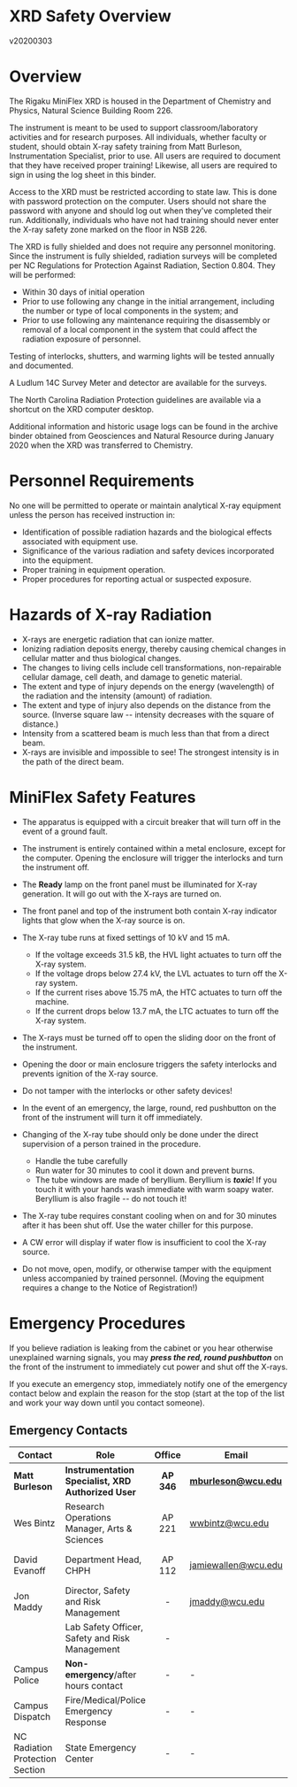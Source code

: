 XRD Safety Overview
======================================

v20200303

# Overview

The Rigaku MiniFlex XRD is housed in the Department of Chemistry and Physics, Natural Science Building Room 226.

The instrument is meant to be used to support classroom/laboratory activities and for research purposes.  All individuals, whether faculty or student, should obtain X-ray safety training from Matt Burleson, Instrumentation Specialist, prior to use.  All users are required to document that they have received proper training!  Likewise, all users are required to sign in using the log sheet in this binder.

Access to the XRD must be restricted according to state law.  This is done with password protection on the computer.  Users should not share the password with anyone and should log out when they've completed their run.  Additionally, individuals who have not had training should never enter the X-ray safety zone marked on the floor in NSB 226.

The XRD is fully shielded and does not require any personnel monitoring.  Since the instrument is fully shielded, radiation surveys will be completed per NC Regulations for Protection Against Radiation, Section 0.804.  They will be performed:

- Within 30 days of initial operation
- Prior to use following any change in the initial arrangement, including the number or type of local components in the system; and
- Prior to use following any maintenance requiring the disassembly or removal of a local component in the system that could affect the radiation exposure of personnel.

Testing of interlocks, shutters, and warming lights will be tested annually and documented.

A Ludlum 14C Survey Meter and detector are available for the surveys.

The North Carolina Radiation Protection guidelines are available via a shortcut on the XRD computer desktop.

Additional information and historic usage logs can be found in the archive binder obtained from Geosciences and Natural Resource during January 2020 when the XRD was transferred to Chemistry.

# Personnel Requirements

No one will be permitted to operate or maintain analytical X-ray equipment unless the person has received instruction in:
- Identification of possible radiation hazards and the biological effects associated with equipment use.
- Significance of the various radiation and safety devices incorporated into the equipment.
- Proper training in equipment operation.
- Proper procedures for reporting actual or suspected exposure.

# Hazards of X-ray Radiation

- X-rays are energetic radiation that can ionize matter.
- Ionizing radiation deposits energy, thereby causing chemical changes in cellular matter and thus biological changes.
- The changes to living cells include cell transformations, non-repairable cellular damage, cell death, and damage to genetic material.
- The extent and type of injury depends on the energy (wavelength) of the radiation and the intensity (amount) of radiation.
- The extent and type of injury also depends on the distance from the source. (Inverse square law -- intensity decreases with the square of distance.)
- Intensity from a scattered beam is much less than that from a direct beam.
- X-rays are invisible and impossible to see! The strongest intensity is in the path of the direct beam.

# MiniFlex Safety Features

- The apparatus is equipped with a circuit breaker that will turn off in the event of a ground fault.
- The instrument is entirely contained within a metal enclosure, except for the computer.  Opening the enclosure will trigger the interlocks and turn the instrument off.
- The **Ready** lamp on the front panel must be illuminated for X-ray generation.   It will go out with the X-rays are turned on.
- The front panel and top of the instrument both contain X-ray indicator lights that glow when the X-ray source is on.
- The X-ray tube runs at fixed settings of 10 kV and 15 mA.

     - If the voltage exceeds 31.5 kB, the HVL light actuates to turn off the X-ray system.
     - If the voltage drops below 27.4 kV, the LVL actuates to turn off the X-ray system.
     - If the current rises above 15.75 mA, the HTC actuates to turn off the machine.
     - If the current drops below 13.7 mA, the LTC actuates to turn off the X-ray system.

- The X-rays must be turned off to open the sliding door on the front of the instrument.
- Opening the door or main enclosure triggers the safety interlocks and prevents ignition of the X-ray source.
- Do not tamper with the interlocks or other safety devices!
- In the event of an emergency, the large, round, red pushbutton on the front of the instrument will turn it off immediately.
- Changing of the X-ray tube should only be done under the direct supervision of a person trained in the procedure.

     - Handle the tube carefully
     - Run water for 30 minutes to cool it down and prevent burns.
     - The tube windows are made of beryllium.  Beryllium is ***toxic***!  If you touch it with your hands wash immediate with warm soapy water.  Beryllium is also fragile -- do not touch it!

- The X-ray tube requires constant cooling when on and for 30 minutes after it has been shut off.  Use the water chiller for this purpose.
- A CW error will display if water flow is insufficient to cool the X-ray source.
- Do not move, open, modify, or otherwise tamper with the equipment unless accompanied by trained personnel.  (Moving the equipment requires a change to the Notice of Registration!)

# Emergency Procedures

If you believe radiation is leaking from the cabinet or you hear otherwise unexplained warning signals, you may ***press the red, round pushbutton*** on the front of the instrument to immediately cut power and shut off the X-rays.

If you execute an emergency stop, immediately notify one of the emergency contact below and explain the reason for the stop (start at the top of the list and work your way down until you contact someone).

## Emergency Contacts

| Contact                         | Role                                                |   Office    | Email                | Phone            |
| ------------------------------- | --------------------------------------------------- |:-----------:| -------------------- | ---------------- |
| **Matt Burleson**               | **Instrumentation Specialist, XRD Authorized User** | **AP 346**  | **mburleson@wcu.edu**| **828-227-2239** |
| Wes Bintz                       | Research Operations Manager, Arts & Sciences        |   AP 221    | wwbintz@wcu.edu      | 828-227-2270     |
| David Evanoff                   | Department Head, CHPH                               |  AP 112     | jamiewallen@wcu.edu  | 828-227-3667     |
| Jon Maddy                       | Director, Safety and Risk Management                |      -      | jmaddy@wcu.edu       | 828-227-7442     |
|                                 | Lab Safety Officer, Safety and Risk Management      |      -      |                      | 828-227-7443     |
| Campus Police                   | **Non-emergency**/after hours contact               |      -      | -                    | 828-227-730      |
| Campus Dispatch                 | Fire/Medical/Police Emergency Response              |      -      | -                    | 828-227-8911     |
| NC Radiation Protection Section | State Emergency Center                              |      -      | -                    | 800-858-0368     |
